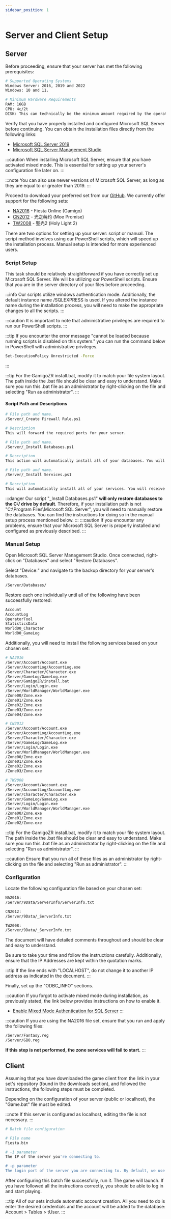```yaml
---
sidebar_position: 1
---
```


# Server and Client Setup

## Server

Before proceeding, ensure that your server has met the following prerequisites:
```bash
# Supported Operating Systems
Windows Server: 2016, 2019 and 2022
Windows: 10 and 11.

# Minimum Hardware Requirements
RAM: 16GB
CPU: 4c/2t
DISK: This can technically be the minimum amount required by the operating system. However, we recommend at least 128GB.
```
Verify that you have properly installed and configured Microsoft SQL Server before continuing. You can obtain the installation files directly from the following links:
*	[Microsoft SQL Server 2019](https://go.microsoft.com/fwlink/p/?linkid=866658)
*	[Microsoft SQL Server Management Studio](https://aka.ms/ssmsfullsetup)

:::caution
When installing Microsoft SQL Server, ensure that you have activated mixed mode. This is essential for setting up your server's configuration file later on.
:::

:::note
You can also use newer versions of Microsoft SQL Server, as long as they are equal to or greater than 2019.
:::

Proceed to download your preferred set from our [GitHub](https://github.com/FiestaHeroes/). We currently offer support for the following sets:

* [NA2016](https://github.com/FiestaHeroes/NA2016/) - Fiesta Online (Gamigo)
* [CN2012](https://github.com/FiestaHeroes/CN2012/) - 光之萌约 (Moe Promise)
* [TW2008](https://github.com/FiestaHeroes/TW2008/) - 聖光2 (Holy Light 2)

There are two options for setting up your server: script or manual. The script method involves using our PowerShell scripts, which will speed up the installation process. Manual setup is intended for more experienced users.

### Script Setup


This task should be relatively straightforward if you have correctly set up Microsoft SQL Server. We will be utilizing our PowerShell scripts. Ensure that you are in the server directory of your files before proceeding.

:::info
Our scripts utilize windows authentication mode. Additionally, the default instance name /SQLEXPRESS is used. If you altered the instance name during the installation process, you will need to make the appropriate changes to all the scripts.
:::

:::caution
It is important to note that administrative privileges are required to run our PowerShell scripts.
:::

:::tip
If you encounter the error message "cannot be loaded because running scripts is disabled on this system." you can run the command below in PowerShell with administrative privileges.

```bash
Set-ExecutionPolicy Unrestricted -Force
```
:::

:::tip
For the GamigoZR install.bat, modify it to match your file system layout. The path inside the .bat file should be clear and easy to understand. Make sure you run this .bat file as an administrator by right-clicking on the file and selecting "Run as administrator".
:::

#### Script Path and Descriptions

```bash
# File path and name.
/Server/_Create Firewall Rule.ps1

# Description
This will forward the required ports for your server.
```
```bash
# File path and name.
/Server/_Install Databases.ps1

# Description
This action will automatically install all of your databases. You will receive a notification when the process is complete.
```
```bash
# File path and name.
/Server/_Install Services.ps1

# Description
This will automatically install all of your services. You will receive a prompt for each service as it is installed.
```
:::danger
Our script "_Install Databases.ps1" **will only restore databases to the C:/ drive by default**. Therefore, if your installation path is not "C:\Program Files\Microsoft SQL Server", you will need to manually restore the databases. You can find the instructions for doing so in the manual setup process mentioned below.
:::
:::caution
If you encounter any problems, ensure that your Microsoft SQL Server is properly installed and configured as previously described.
:::

### Manual Setup

Open Microsoft SQL Server Management Studio. Once connected, right-click on "Databases" and select "Restore Databases".

Select "Device:" and navigate to the backup directory for your server's databases.
```bash
/Server/Databases/
```

Restore each one individually until all of the following have been successfully restored:
```bash
Account
AccountLog
OperatorTool
StatisticsData
World00_Character
World00_GameLog
```

Additionally, you will need to install the following services based on your chosen set:
```bash
# NA2016
/Server/Account/Account.exe
/Server/AccountLog/AccountLog.exe
/Server/Character/Character.exe
/Server/GameLog/GameLog.exe
/Server/GamigoZR/install.bat
/Server/Login/Login.exe
/Server/WorldManager/WorldManager.exe
/Zone00/Zone.exe
/Zone01/Zone.exe
/Zone02/Zone.exe
/Zone03/Zone.exe
/Zone04/Zone.exe

# CN2012
/Server/Account/Account.exe
/Server/AccountLog/AccountLog.exe
/Server/Character/Character.exe
/Server/GameLog/GameLog.exe
/Server/Login/Login.exe
/Server/WorldManager/WorldManager.exe
/Zone00/Zone.exe
/Zone01/Zone.exe
/Zone02/Zone.exe
/Zone03/Zone.exe

# TW2008
/Server/Account/Account.exe
/Server/AccountLog/AccountLog.exe
/Server/Character/Character.exe
/Server/GameLog/GameLog.exe
/Server/Login/Login.exe
/Server/WorldManager/WorldManager.exe
/Zone00/Zone.exe
/Zone01/Zone.exe
/Zone02/Zone.exe
```

:::tip
For the GamigoZR install.bat, modify it to match your file system layout. The path inside the .bat file should be clear and easy to understand. Make sure you run this .bat file as an administrator by right-clicking on the file and selecting "Run as administrator".
:::

:::caution
Ensure that you run all of these files as an administrator by right-clicking on the file and selecting "Run as administrator".
:::

### Configuration

Locate the following configuration file based on your chosen set:
```bash
NA2016:
/Server/9Data/ServerInfo/ServerInfo.txt

CN2012:
/Server/9Data/_ServerInfo.txt

TW2008:
/Server/9Data/_ServerInfo.txt
```
The document will have detailed comments throughout and should be clear and easy to understand.

Be sure to take your time and follow the instructions carefully. Additionally, ensure that the IP Addresses are kept within the quotation marks.

:::tip
If the line ends with "LOCALHOST", do not change it to another IP address as indicated in the document.
:::

Finally, set up the "ODBC_INFO" sections.

:::caution
If you forgot to activate mixed mode during installation, as previously stated, the link below provides instructions on how to enable it.

- [Enable Mixed Mode Authentication for SQL Server](https://trbonet.com/kb/enable-mixed-mode-authentication-for-sql-server/)
:::

:::caution
If you are using the NA2016 file set, ensure that you run and apply the following files:

```bash
/Server/Fantasy.reg
/Server/GBO.reg
```
**If this step is not performed, the zone services will fail to start.**
:::

## Client

Assuming that you have downloaded the game client from the link in your set's repository (found in the downloads section), and followed the instructions, the following steps must be completed.

Depending on the configuration of your server (public or localhost), the "Game.bat" file must be edited.

:::note
If this server is configured as localhost, editing the file is not necessary.
:::

```bash
# Batch file configuration

# File name
Fiesta.bin

# -i parameter
The IP of the server you're connecting to.

# -p parameter
The login port of the server you are connecting to. By default, we use 9010 for all our sets.
```

After configuring this batch file successfully, run it. The game will launch. If you have followed all the instructions correctly, you should be able to log in and start playing.

:::tip
All of our sets include automatic account creation. All you need to do is enter the desired credentials and the account will be added to the database: Account > Tables > tUser.
:::